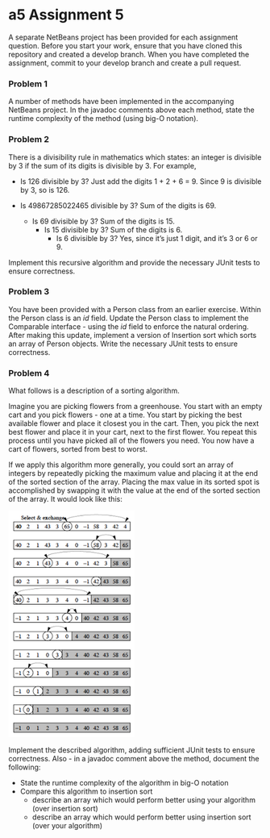 # a5 Assignment 5

A separate NetBeans project has been provided for each assignment question. Before you start your work, ensure that you have cloned this repository and created a develop branch. When you have completed the assignment, commit to your develop branch and create a pull request.

### Problem 1

A number of methods have been implemented in the accompanying NetBeans project.  In the javadoc comments above each method, state the runtime complexity of the method (using big-O notation).

### Problem 2

There is a divisibility rule in mathematics which states: an integer is divisible by 3 if the sum of its digits is divisible by 3.  For example,

* Is 126 divisible by 3?  Just add the digits 1 + 2 + 6 = 9.  Since 9 is divisible by 3, so is 126.

* Is 49867285022465 divisible by 3?  Sum of the digits is 69.
  * Is 69 divisible by 3?  Sum of the digits is 15.
    * Is 15 divisible by 3?  Sum of the digits is 6.
      * Is 6 divisible by 3?  Yes, since it’s just 1 digit, and it’s 3 or 6 or 9.

Implement this recursive algorithm and provide the necessary JUnit tests to ensure correctness.

### Problem 3

You have been provided with a Person class from an earlier exercise.  Within the Person class is an *id* field.  Update the Person class to implement the Comparable interface - using the *id* field to enforce the natural ordering.  After making this update, implement a version of Insertion sort which sorts an array of Person objects.  Write the necessary JUnit tests to ensure correctness.

### Problem 4

What follows is a description of a sorting algorithm.

Imagine you are picking flowers from a greenhouse.  You start with an empty cart and you pick flowers - one at a time.  You start by picking the best available flower and place it closest you in the cart.  Then, you pick the next best flower and place it in your cart, next to the first flower.  You repeat this process until you have picked all of the flowers you need.  You now have a cart of flowers, sorted from best to worst.

If we apply this algorithm more generally, you could sort an array of integers by repeatedly picking the maximum value and placing it at the end of the sorted section of the array.  Placing the max value in its sorted spot is accomplished by swapping it with the value at the end of the sorted section of the array.  It would look like this:

<img src="https://github.com/BlythICS4U/a5/blob/master/sortingAlgorithm.png" width="250" height="450"/>

Implement the described algorithm, adding sufficient JUnit tests to ensure correctness.  Also - in a javadoc comment above the method, document the following:
* State the runtime complexity of the algorithm in big-O notation
* Compare this algorithm to insertion sort
  * describe an array which would perform better using your algorithm (over insertion sort)
  * describe an array which would perform better using insertion sort (over your algorithm)
